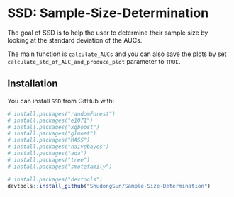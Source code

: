 # SSD: Sample-Size-Determination

The goal of SSD is to help the user to determine their sample size by looking at the standard deviation of the AUCs. 

The main function is `calculate_AUCs` and you can also save the plots by set `calculate_std_of_AUC_and_produce_plot` parameter to `TRUE`.


## Installation

You can install `SSD` from GitHub with:


``` r
# install.packages("randomForest")
# install.packages("e1071")
# install.packages("xgboost")
# install.packages("glmnet")
# install.packages("MASS")
# install.packages("naivebayes")
# install.packages("ada")
# install.packages("tree")
# install.packages("smotefamily")

# install.packages("devtools")
devtools::install_github("ShudongSun/Sample-Size-Determination")
```
<br>
